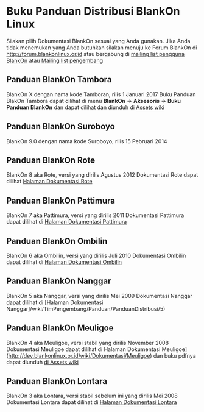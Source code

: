 # Buku Panduan Distribusi BlankOn Linux

Silakan pilih Dokumentasi BlankOn sesuai yang Anda gunakan. Jika Anda tidak menemukan yang Anda butuhkan silakan menuju ke Forum BlankOn di http://forum.blankonlinux.or.id atau bergabung di [mailing list pengguna BlankOn](http://groups.google.com/group/BlankOn) atau [Mailing list pengembang](http://groups.google.com/group/BlankOn-dev)

## Panduan BlankOn Tambora
BlankOn X dengan nama kode Tamboran, rilis 1 Januari 2017
Buku Panduan BlakOn Tambora dapat dilihat di menu **BlankOn** => **Aksesoris** => **Buku Panduan BlankOn**
dan dapat dilihat dan diunduh di [Assets wiki](http://dev.blankonlinux.or.id/wiki/TimPengembang/Panduan/PanduanDistribusi/10)

## Panduan BlankOn Suroboyo
BlankOn 9.0 dengan nama kode Suroboyo, rilis 15 Pebruari 2014 

## Panduan BlankOn Rote
BlankOn 8 aka Rote, versi yang dirilis Agustus 2012
Dokumentasi Rote dapat dilihat [Halaman Dokumentasi Rote](/wiki/TimPengembang/Panduan/PanduanDistribusi/8)

## Panduan BlankOn Pattimura
BlankOn 7 aka Pattimura, versi yang dirilis 2011
Dokumentasi Pattimura dapat dilihat di [Halaman Dokumentasi Pattimura](/wiki/TimPengembang/Panduan/PanduanDistribusi/7)

## Panduan BlankOn Ombilin
BlankOn 6 aka Ombilin, versi yang dirilis Juli 2010
Dokumentasi Ombilin dapat dilihat di [Halaman Dokumentasi Ombilin](/wiki/TimPengembang/Panduan/PanduanDistribusi/6)

## Panduan BlankOn Nanggar
BlankOn 5 aka Nanggar, versi yang dirilis Mei 2009
Dokumentasi Nanggar dapat dilihat di [Halaman Dokumentasi Nanggar]/wiki/TimPengembang/Panduan/PanduanDistribusi/5)

## Panduan BlankOn Meuligoe
BlankOn 4 aka Meuligoe, versi stabil yang dirilis November 2008
Dokumentasi Meuligoe dapat dilihat di Halaman Dokumentasi Meuligoe](http://dev.blankonlinux.or.id/wiki/Dokumentasi/Meuligoe)  dan buku pdfnya dapat diunduh [di Assets wiki](http://dev.blankonlinux.or.id/wiki/Assets/Others/BukuPanduanMeuligoe.pdf)

## Panduan BlankOn Lontara
BlankOn 3 aka Lontara, versi stabil sebelum ini yang dirilis Mei 2008
Dokumentasi Lontara dapat dilihat di [Halaman Dokumentasi Lontara](http://dev.blankonlinux.or.id/wiki/Dokumentasi/Lontara) 

